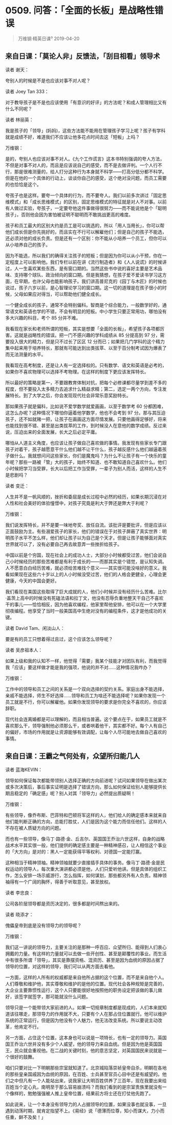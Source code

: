 # 0509. 问答：「全面的长板」是战略性错误
> 万维钢·精英日课³
2019-04-20

## 来自日课：「莫论人非」反馈法，「刮目相看」领导术

读者 谢天：

夸别人的时候是不是也应该对事不对人呢？

读者 Joey Tan 333：

对于教导孩子是不是也应该使用「有意识的好评」的方法呢？和成人管理相比又有什么不同呢？

读者 林丽英：

我是孩子的「领导」(妈妈)，这些方法能不能用在管理孩子学习上呢？孩子有学科就是成绩不好，难道我们不应该让他多花点时间去这「短板」上吗？

万维钢：

是的，夸别人也应该对事不对人。《九个工作谎言》这本书特别强调的夸人方法，不但是对事不对人的，而且是应该说自己的感受，而不是去做评判。一个人行不行，那是很难测量的，给人打分这种行为本身就不科学——打高分低分都不科学。但是在他的一个具体的行动上，谈谈你自己的感受，这个绝对没问题，而员工需要的也恰恰是这个。

夸孩子也是这样。要夸一个具体的行为，而不要夸人。我们以前多次讲过「固定思维模式」和「成长思维模式」的区别，固定思维模式的特征就是对人不对事。以前有人做过实验，夸孩子，一定要夸他这件事做得很努力——而不能说他是个「聪明孩子」，否则他会因为害怕被证明不聪明而不敢挑战更高的难度。

孩子和员工最大的区别大约是员工是可以挑选的，所以「用人当用长」，你可以帮他们成长但是你先挑好的，而且实在不行可以解雇他们；但是自己的孩子不能选，还必须对他的成长负责。但是还有一个区别：你不能从小培养一个员工，但你可以从小培养自己的孩子。

因为不能选，所以我们的确得关注孩子的短板；但是因为你可以从小干预，你在一定程度上可以影响他。我们专栏以前在讲《流行制造者》和《人人说谎》的时候讲过，人一生喜欢某些东西，是有窗口期的。当然这些书中说的喜好主要是艺术品味、支持哪个球队、政治倾向的窗口期。但是我猜想，在孩子爱不爱读书学习这方面，在早期，也许父母也能影响孩子。我们讲高普尼克的《园丁与木匠》的时候也说过，孩子六岁以前，是心智理论学习的窗口期。这一切的道理是在孩子很小的时候，父母如果应对得当，可以帮助他们健全成长。

一个健全成长的孩子，通常不会特别偏科。智商是个综合能力，一般数学好的，通常语文和英语也学的不错，不会有明显的短板。中小学生只要正常用功，哪怕没有多大兴趣的科目，考个 85 分并不难。

我看现在家长和老师所谓的短板，其实是想要「全面的长板」，希望孩子各项都厉害。这就是战略性的错误。把一门不感兴趣的学科成绩从 85 分提高到 97 分，需要投入很大的精力，但是只不过长了区区 12 分而已；如果把几门学科的这个精力集中起来用于培养特长，那就有可能达到出类拔萃、以至于百分制考试因为爆表了而无法测量的水平。

我看现在高考制度，还是让人有一定选择权的。只有数学、语文和英语是必考的，如果你不喜欢物理可以选择不考物理。在这样的制度下更应该发挥特长。

所以最好的策略是第一，不要跟教育体制对抗，把每个必修课都尽量学到差不多的程度，但不要投入太多精力去追求什么精益求精；第二，选定一两个方向，专注发展特长。到了大学之后，你会发现现代社会非常乐意奖励特长。

那如果孩子就是偏科，比如说不爱学数学就爱画画，以至于数学考 60 分都困难，这怎么办呢？这种情况下哪怕你逼着他学数学，他也不会考到 97 分。那与其压迫孩子，还不如就赌一把，让孩子在画画这方面尽情发展。只要他画得足够好，将来也能找到很不错、甚至是出类拔萃的工作，到时候没人在意他的数学成绩。反过来说，压迫出来的全面发展，长大之后必定平庸。

哪怕从人道主义角度，也应该让孩子做自己喜欢做的事情。我发现有些家长专门跟孩子对着干，孩子越愿意干什么他们越不让干什么，孩子越反感什么他们越逼着孩子做什么。我就想问问这些家长，你们是魔鬼吗？为什么不让孩子有一个快乐的童年呢？那些一路被「管」大的孩子，始终不知道、也不敢知道自己喜欢什么。他们小时候把学习当受罪，长大以后把工作当受罪，一辈子为别人而活，这样的人生不是悲剧吗？

读者 变迁：

人生并不是一帆风顺的，挫折和委屈是成长过程中必然的经历，如果长期沉浸在对人性和社会美好的体验憧憬中，对孩子究竟是利大于弊还是弊大于利呢？

万维钢：

我们说发挥特长，并不是要一味地夸奖、放任自流。该批评是要批评，但是应该以正面鼓励为主。有些溺爱孩子的家长，他们的错误在于对孩子屏蔽了真实世界：明明孩子水平不怎么样，他们却让孩子以为自己是个天才。但是让孩子能够面对真实世界就可以了，没有必要自己再去故意弄一些挫折给孩子。

中国以前是个穷国，现在社会上的成功人士，大部分小时候都受过苦，他们会说自己小时候经历的那些苦难都是有利于成长的——而那其实是个错觉，是认知失调。人不愿意白白经历苦难，就必须给苦难找个意义——其实很可能没啥好的意义。我看如果现在这些六十岁以上的人小时候没受过苦，他们的人格会更健全，心理会更健康，今天的中国会更好。

我们看现在美国这些取得了巨大成就的人，他们小时候并没有经历什么苦难。比尔·盖茨上高中的时候没有死磕法语和拉丁文，他没有忍辱负重地整天干自己不喜欢干的事儿——恰恰相反，因为他喜欢编程，他家里帮他安排，他可以在一个大学里彻夜编程。他享受了当时一般美国高中生绝对没有的编程条件，这才是他成功的关键。

读者 David Tam、闲淡山人：

要是有的员工只想着得过且过，这个应该怎么领导呢？

读者 吴彦祖本人：

如果上级和我的认知不一样，他觉得「需要」我某个技能才对团队有利，而我觉得我「应该」要这样做才能是我的强项，他说的并不对……这种情况我咋办？

万维钢：

工作中的领导和员工之间的关系是一个双向选择的契约关系。家庭出身不能选择，亲戚不能选择，师生不好选择……领导和员工为啥还不能选择呢？如果你发现一个员工就是不行，你可以解雇他。如果你发现领导的要求是你完全不喜欢的，你应该辞职。

现代社会连离婚都是可以理解的，而且相当普遍。这个要点在于，如果员工就是不喜欢那么干，领导强制他必须那么干，或者哄着他干，其实都不好。每个人有自己的偏好，市场的作用就是让资源能够有效调配，让每个人尽可能地去做自己喜欢的事情。

## 来自日课：王霸之气何处有，众望所归能几人

读者 蓝海KEVIN：

领导如何保证每次都能带领别人选择正确的方向前进呢？试问如果领导在做出某次或多次决策后，事后事实证明是选择了错误方向，那么如何保证给别人能够提供长期且稳定的「确定感」呢？别人对其「领导力」必然提出质疑啊！

万维钢：

有些领导，像乔布斯、巴菲特和巴顿将军这样的人，他们给人的确定感本来就来自他们能判断正确的方向，总能打胜仗，人们是因为这个能力而信任他们。这样的人不存在被人质疑方向的问题。

而也有一些领导，像马丁·路德·金、丘吉尔、英国国王乔治六世这样，自身的战略战术水平其实很一般，他们提供的确定感主要是一种精神感召，让人相信这个事业的「大方向」是对的：黑人一定能获得平等权利、对德国一定能打赢。

这种相当于精神领袖。精神领袖就要少直接插手具体的事务。像马丁·路德·金是民权运动的领导人，每次重大演讲都必须是他，人们只爱听他讲。但是具体的组织工作，怎么安排一场示威游行，怎么指挥，如何谋划，那些都另外有人负责。精神领袖得有一个广阔的胸怀，得善于听取意见，甚至放权。

读者 李忠良：

公司各阶层领导都是资历决定的，很多都是时间熬出来的。

读者 晓添才：

傀儡皇帝到底是没有领导力的领导呢？

万维钢：

我们这一讲说的领导力，主要关注的是那种一呼百应、众望所归、能得到人们衷心拥戴的力量。有这样的力量就可以去做一些开创性、甚至是颠覆性的事业。而生活中有很多所谓「领导」，其实是靠摆资格、混资历、甚至是因为血统的原因占据了领导的位置，对这样的领导，我们可以从两方面去看他。

一方面，这样的人所有的权威都是来自他所占据的这个位置，而不是来自他个人。人们尊敬和维护他，其实尊敬和维护的是他的位置。现代社会各种规矩是完善的，大企业主要靠惯性运行，这个人只要能很好地按照他的职务设定把该做的事儿做好，该签字就签字，那可能就没什么问题。

领导只是一个能带领大家前进的人。如果一切规章制度都是现成的，人们本来就知道该往哪走，那领导力的作用就不大，只要有个人在那占住位置就行。他可以维护系统的正常运行，但是因为他没有个人魅力，他无法改变系统。所以要说主动改革，他肯定不行。

另一方面，占住这个位置，这本身也可以说是一项特长，也有一定的领导力。英国国王乔治六世并没有多少个人威望，他的领导力来自血统。但是因为他是英国国王，民众就会重视他。在二战的关键时刻，他的意志坚定，对英国国民来说就是一个很好的鼓舞。

咱们只要对比一下明朝那些宗室就知道了。北京城陷落崇祯皇帝自杀，明朝在各地的那些皇亲国戚因为血统的原因，在百姓、士兵甚至官员心目中还是有威望的。他们之中但凡有一个人能站出来，说我家让大明百姓供养了三百年，现在我要出来给百姓当个定心丸，南明至于那么容易崩溃吗？而我们看到的是宗室贵族里就没有一个像样的，勉勉强强被人推上皇帝位置，结果前方将士还在打仗他先跑了。

如此说来，让一个本身没有领导力的人占据领导的位置，如果没事也就没事，一旦遇到动荡时期，就肯定指望不上。《易经》说「德薄而位尊，知小而谋大，力小而任重，鲜不及矣！」

